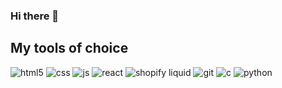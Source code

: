 ### Hi there 👋

## My tools of choice
<p>
  <img alt="html5" src="https://img.shields.io/badge/-HTML5-E34F26?style=for-the-badge-square&logo=html5&logoColor=white" />
  <img alt="css" src="https://img.shields.io/badge/-CSS3-007ACC?style=for-the-badge-square&logo=css3&logoColor=white" />
  <img alt="js" src="https://img.shields.io/badge/-JavaScript-F7B93E?style=for-the-badge-square&logo=javascript&logoColor=white" />
  <img alt="react" src="https://img.shields.io/badge/-React-45b8d8?style=for-the-badge-square&logo=react&logoColor=white" />
  <img alt="shopify liquid" src="https://img.shields.io/badge/-Shopify Liquid-97CA00?style=for-the-badge-square&logo=shopify&logoColor=white" />
  <img alt="git" src="https://img.shields.io/badge/-Git-F05032?style=for-the-badge-square&logo=git&logoColor=white" />
  <img alt="c" src="https://img.shields.io/badge/-C-3C43C2?style=for-the-badge-square&logo=c&logoColor=white" />
  <img alt="python" src="https://img.shields.io/badge/-Python-1a73e8?style=for-the-badge-square&logo=python&logoColor=white" />

  
  
  
</p>

<!--
**SoftWherePear/Softwherepear** is a ✨ _special_ ✨ repository because its `README.md` (this file) appears on your GitHub profile.

Here are some ideas to get you started:

- 🔭 I’m currently working on ...
- 🌱 I’m currently learning ...
- 👯 I’m looking to collaborate on ...
- 🤔 I’m looking for help with ...
- 💬 Ask me about ...
- 📫 How to reach me: ...
- 😄 Pronouns: ...
- ⚡ Fun fact: ...
-->
